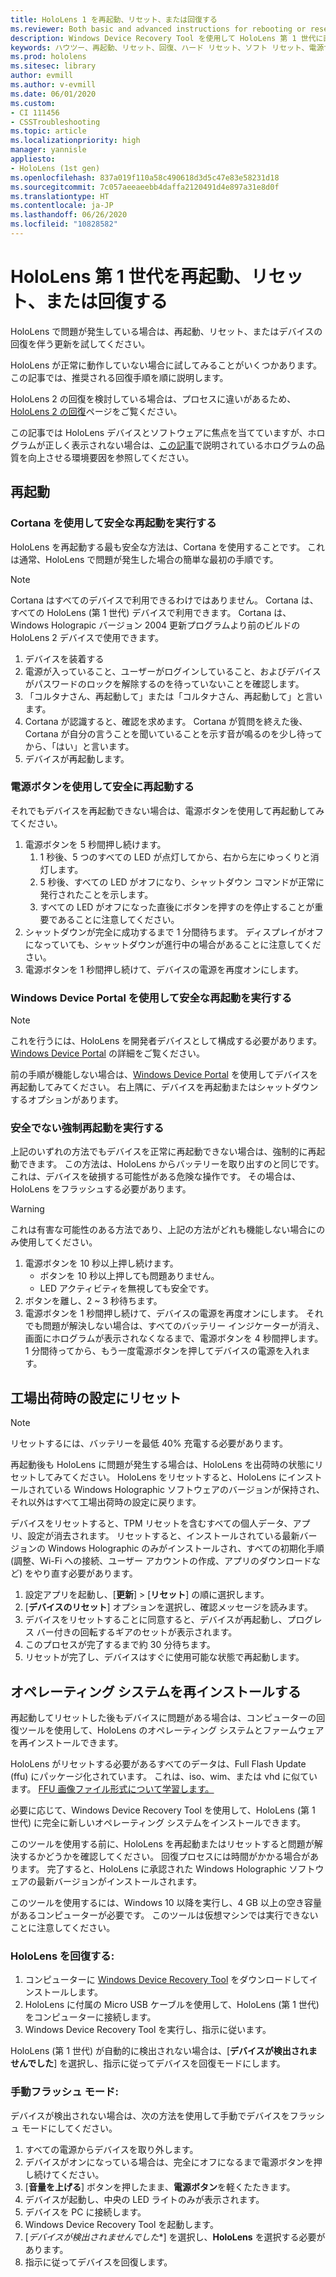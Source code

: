 ```yaml
---
title: HoloLens 1 を再起動、リセット、または回復する
ms.reviewer: Both basic and advanced instructions for rebooting or resetting your HoloLens.
description: Windows Device Recovery Tool を使用して HoloLens 第 1 世代に画像をフラッシュする方法。
keywords: ハウツー、再起動、リセット、回復、ハード リセット、ソフト リセット、電源サイクル、HoloLens、シャットダウン、wdrt、windows device recovery tool
ms.prod: hololens
ms.sitesec: library
author: evmill
ms.author: v-evmill
ms.date: 06/01/2020
ms.custom:
- CI 111456
- CSSTroubleshooting
ms.topic: article
ms.localizationpriority: high
manager: yannisle
appliesto:
- HoloLens (1st gen)
ms.openlocfilehash: 837a019f110a58c490618d3d5c47e83e58231d18
ms.sourcegitcommit: 7c057aeeaeebb4daffa2120491d4e897a31e8d0f
ms.translationtype: HT
ms.contentlocale: ja-JP
ms.lasthandoff: 06/26/2020
ms.locfileid: "10828582"
---
```

# HoloLens 第 1 世代を再起動、リセット、または回復する

HoloLens で問題が発生している場合は、再起動、リセット、またはデバイスの回復を伴う更新を試してください。

HoloLens が正常に動作していない場合に試してみることがいくつかあります。  この記事では、推奨される回復手順を順に説明します。

HoloLens 2 の回復を検討している場合は、プロセスに違いがあるため、[HoloLens 2 の回復](https://docs.microsoft.com/hololens/hololens-recovery)ページをご覧ください。

この記事では HoloLens デバイスとソフトウェアに焦点を当てていますが、ホログラムが正しく表示されない場合は、[この記事](hololens-environment-considerations.md)で説明されているホログラムの品質を向上させる環境要因を参照してください。

## 再起動

### Cortana を使用して安全な再起動を実行する

HoloLens を再起動する最も安全な方法は、Cortana を使用することです。 これは通常、HoloLens で問題が発生した場合の簡単な最初の手順です。 

> [!NOTE]
> Cortana はすべてのデバイスで利用できるわけではありません。 Cortana は、すべての HoloLens (第 1 世代) デバイスで利用できます。
> Cortana は、Windows Holograpic バージョン 2004 更新プログラムより前のビルドの HoloLens 2 デバイスで使用できます。

1. デバイスを装着する
1. 電源が入っていること、ユーザーがログインしていること、およびデバイスがパスワードのロックを解除するのを待っていないことを確認します。
1. 「コルタナさん、再起動して」または「コルタナさん、再起動して」と言います。
1. Cortana が認識すると、確認を求めます。 Cortana が質問を終えた後、Cortana が自分の言うことを聞いていることを示す音が鳴るのを少し待ってから、「はい」と言います。
1. デバイスが再起動します。

### 電源ボタンを使用して安全に再起動する

それでもデバイスを再起動できない場合は、電源ボタンを使用して再起動してみてください。

1. 電源ボタンを 5 秒間押し続けます。
   1. 1 秒後、5 つのすべての LED が点灯してから、右から左にゆっくりと消灯します。
   1. 5 秒後、すべての LED がオフになり、シャットダウン コマンドが正常に発行されたことを示します。
   1. すべての LED がオフになった直後にボタンを押すのを停止することが重要であることに注意してください。
1. シャットダウンが完全に成功するまで 1 分間待ちます。 ディスプレイがオフになっていても、シャットダウンが進行中の場合があることに注意してください。
1. 電源ボタンを 1 秒間押し続けて、デバイスの電源を再度オンにします。

### Windows Device Portal を使用して安全な再起動を実行する

> [!NOTE]
> これを行うには、HoloLens を開発者デバイスとして構成する必要があります。  
> [Windows Device Portal](https://docs.microsoft.com/windows/mixed-reality/using-the-windows-device-portal) の詳細をご覧ください。

前の手順が機能しない場合は、[Windows Device Portal](https://docs.microsoft.com/windows/mixed-reality/using-the-windows-device-portal) を使用してデバイスを再起動してみてください。 右上隅に、デバイスを再起動またはシャットダウンするオプションがあります。

### 安全でない強制再起動を実行する

上記のいずれの方法でもデバイスを正常に再起動できない場合は、強制的に再起動できます。 この方法は、HoloLens からバッテリーを取り出すのと同じです。  これは、デバイスを破損する可能性がある危険な操作です。  その場合は、HoloLens をフラッシュする必要があります。  

> [!WARNING]
> これは有害な可能性のある方法であり、上記の方法がどれも機能しない場合にのみ使用してください。

1. 電源ボタンを 10 秒以上押し続けます。
   - ボタンを 10 秒以上押しても問題ありません。
   - LED アクティビティを無視しても安全です。
1. ボタンを離し、2 ~ 3 秒待ちます。
1. 電源ボタンを 1 秒間押し続けて、デバイスの電源を再度オンにします。
それでも問題が解決しない場合は、すべてのバッテリー インジケーターが消え、画面にホログラムが表示されなくなるまで、電源ボタンを 4 秒間押します。 1 分間待ってから、もう一度電源ボタンを押してデバイスの電源を入れます。

## 工場出荷時の設定にリセット

> [!NOTE]
> リセットするには、バッテリーを最低 40% 充電する必要があります。

再起動後も HoloLens に問題が発生する場合は、HoloLens を出荷時の状態にリセットしてみてください。  HoloLens をリセットすると、HoloLens にインストールされている Windows Holographic ソフトウェアのバージョンが保持され、それ以外はすべて工場出荷時の設定に戻ります。

デバイスをリセットすると、TPM リセットを含むすべての個人データ、アプリ、設定が消去されます。 リセットすると、インストールされている最新バージョンの Windows Holographic のみがインストールされ、すべての初期化手順 (調整、Wi-Fi への接続、ユーザー アカウントの作成、アプリのダウンロードなど) をやり直す必要があります。

1. 設定アプリを起動し、[**更新**] > [**リセット**] の順に選択します。
1. [**デバイスのリセット**] オプションを選択し、確認メッセージを読みます。
1. デバイスをリセットすることに同意すると、デバイスが再起動し、プログレス バー付きの回転するギアのセットが表示されます。
1. このプロセスが完了するまで約 30 分待ちます。
1. リセットが完了し、デバイスはすぐに使用可能な状態で再起動します。

## オペレーティング システムを再インストールする

再起動してリセットした後もデバイスに問題がある場合は、コンピューターの回復ツールを使用して、HoloLens のオペレーティング システムとファームウェアを再インストールできます。  

HoloLens がリセットする必要があるすべてのデータは、Full Flash Update (ffu) にパッケージ化されています。  これは、iso、wim、または vhd に似ています。  [FFU 画像ファイル形式について学習します。](https://docs.microsoft.com/windows-hardware/manufacture/desktop/wim-vs-ffu-image-file-formats)

必要に応じて、Windows Device Recovery Tool を使用して、HoloLens (第 1 世代) に完全に新しいオペレーティング システムをインストールできます。

このツールを使用する前に、HoloLens を再起動またはリセットすると問題が解決するかどうかを確認してください。 回復プロセスには時間がかかる場合があります。  完了すると、HoloLens に承認された Windows Holographic ソフトウェアの最新バージョンがインストールされます。

このツールを使用するには、Windows 10 以降を実行し、4 GB 以上の空き容量があるコンピューターが必要です。  このツールは仮想マシンでは実行できないことに注意してください。

### HoloLens を回復する:

1. コンピューターに [Windows Device Recovery Tool](https://support.microsoft.com/help/12379/windows-10-mobile-device-recovery-tool-faq) をダウンロードしてインストールします。
1. HoloLens に付属の Micro USB ケーブルを使用して、HoloLens (第 1 世代) をコンピューターに接続します。
1. Windows Device Recovery Tool を実行し、指示に従います。

HoloLens (第 1 世代) が自動的に検出されない場合は、[**デバイスが検出されませんでした**] を選択し、指示に従ってデバイスを回復モードにします。

### 手動フラッシュ モード:

デバイスが検出されない場合は、次の方法を使用して手動でデバイスをフラッシュ モードにしてください。

1. すべての電源からデバイスを取り外します。
1. デバイスがオンになっている場合は、完全にオフになるまで電源ボタンを押し続けてください。
1. [**音量を上げる**] ボタンを押したまま、**電源ボタン**を軽くたたきます。 
1. デバイスが起動し、中央の LED ライトのみが表示されます。
1. デバイスを PC に接続します。
1. Windows Device Recovery Tool を起動します。
1. [*デバイスが検出されませんでした**] を選択し、**HoloLens** を選択する必要があります。 
1. 指示に従ってデバイスを回復します。
